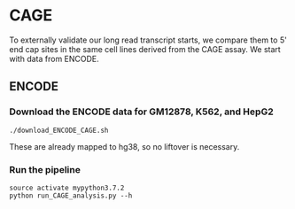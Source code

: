 # CAGE
To externally validate our long read transcript starts, we compare them to 5' end cap sites in the same cell lines derived from the CAGE assay. We start with data from ENCODE.

## ENCODE 
### Download the ENCODE data for GM12878, K562, and HepG2
```
./download_ENCODE_CAGE.sh
```
These are already mapped to hg38, so no liftover is necessary. 

### Run the pipeline
```
source activate mypython3.7.2
python run_CAGE_analysis.py --h
```

